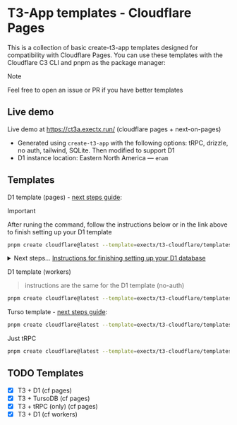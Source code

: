 # T3-App templates - Cloudflare Pages

This is a collection of basic create-t3-app templates designed for compatibility with Cloudflare Pages. You can use these templates with the Cloudflare C3 CLI and pnpm as the package manager:

> [!NOTE]
> Feel free to open an issue or PR if you have better templates

## Live demo

Live demo at https://ct3a.exectx.run/ (cloudflare pages + next-on-pages)

- Generated using `create-t3-app` with the following options: tRPC, drizzle, no auth, tailwind, SQLite. Then modified to support D1
- D1 instance location: Eastern North America — `enam`

## Templates

D1 template (pages) - [next steps guide](./templates/d1/README.md):

> [!IMPORTANT]
> After runing the command, follow the instructions below or in the link above to finish setting up your D1 template

```sh
pnpm create cloudflare@latest --template=exectx/t3-cloudflare/templates/d1
```

<details>
<summary>Next steps... <ins>Instructions for finishing setting up your D1 database</ins></summary>

Run the following command to create a D1 Database, then update the `database_id` in `wrangler.toml`. (Cloudflare's D1 [guide](https://developers.cloudflare.com/d1/get-started/))

```sh
pnpx wrangler d1 create <DATABASE-NAME>
```

### 1. Set Up Database and Run Migrations

> Running drizzle-kit commands for remote databases requires valid cloudflare environment variables ([guide](#3-configure-cloudflare-environment-variables-optional))

Once you have updated your `wrangler.toml` with the correct `database_id`, follow the instructions below.

<details>
  <summary>Using Wrangler for <code>local</code> database</summary>

```sh
pnpm db:generate
pnpm d1:migrate:local
pnpm dev # or pnpm preview
```

</details>

<details>
  <summary>Using Wrangler for <code>remote</code> database</summary>
  
  ```sh
  pnpm db:generate
  pnpm d1:migrate:remote
  pnpm dev # or pnpm preview
  ```
</details>

<details>
  <summary>Using Drizzle-Kit for <code>local</code> database</summary>
  
  #### Using Migrations
  ```sh
  pnpm db:generate
  pnpm db:migrate:local
  pnpm dev # or pnpm preview
  ```

#### Pushing Schema Changes

```sh
pnpm db:push:local
pnpm dev # or pnpm preview
```

</details>

<details>
  <summary>Using Drizzle-Kit for <code>remote</code> database <strong>requires Cloudflare environment variables</strong></summary> 
  
  #### Using Migrations
  ```sh
  pnpm db:generate
  pnpm db:migrate
  pnpm dev # or pnpm preview
  ```

#### Pushing Schema Changes

```sh
pnpm db:push
pnpm dev # or pnpm preview
```

</details>

### 2. Deployment

To deploy to Cloudflare, you can connect your application via cloudflare dashboard (GitHub integration) or run `pnpm deploy`. follow [Cloudflare's Next.js guide](https://developers.cloudflare.com/pages/framework-guides/nextjs/ssr/get-started/#6-deploy-to-cloudflare-pages).

### 3. Configure Cloudflare Environment Variables (Optional)

You can run migrations using `wrangler d1 migrations ...`, but if you want to use `drizzle-kit` instead, you need to configure your environment variables.

```sh
cp .dev.vars.example .dev.vars
```

You can find `CLOUDFLARE_ACCOUNT_ID`, `CLOUDFLARE_DATABASE_ID`, and `CLOUDFLARE_TOKEN` in the Cloudflare dashboard:

- To get `CLOUDFLARE_ACCOUNT_ID`, go to Workers & Pages -> Overview -> copy Account ID from the right sidebar.
- To get `CLOUDFLARE_DATABASE_ID`, open the D1 database you want to connect to and copy the Database ID.
- To get `CLOUDFLARE_TOKEN`, go to My Profile -> API Tokens and create a token with D1 edit permissions.

Now you can run Drizzle-Kit remote commands such as `db:push`, `db:migrate`, `db:studio`, etc.

</details>

D1 template (workers)

> instructions are the same for the D1 template (no-auth)

```sh
pnpm create cloudflare@latest --template=exectx/t3-cloudflare/templates/workers-d1
```

Turso template - [next steps guide](./templates/turso/README.md):

```sh
pnpm create cloudflare@latest --template=exectx/t3-cloudflare/templates/turso
```

Just tRPC

```sh
pnpm create cloudflare@latest --template=exectx/t3-cloudflare/templates/trpc
```

## TODO Templates

- [x] T3 + D1 (cf pages)
- [x] T3 + TursoDB (cf pages)
- [x] T3 + tRPC (only) (cf pages)
- [x] T3 + D1 (cf workers)
